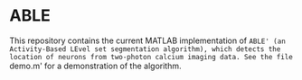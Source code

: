 # ABLE

This repository contains the current MATLAB implementation of `ABLE' (an Activity-Based LEvel set segmentation algorithm), which detects the location of neurons from two-photon calcium imaging data. See the file `demo.m' for a demonstration of the algorithm.
